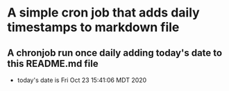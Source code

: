 A simple cron job that adds daily timestamps to markdown file
============================================================
## A chronjob run once daily adding today's date to this README.md file
* today's date is Fri Oct 23 15:41:06 MDT 2020
